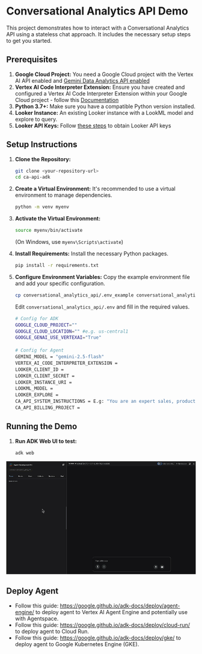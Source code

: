 # Conversational Analytics API Demo

This project demonstrates how to interact with a Conversational Analytics API using a stateless chat approach. It includes the necessary setup steps to get you started.

## Prerequisites

1.  **Google Cloud Project:** You need a Google Cloud project with the Vertex AI API enabled and [Gemini Data Analytics API enabled](https://cloud.google.com/gemini/docs/conversational-analytics-api/enable-the-api)
2.  **Vertex AI Code Interpreter Extension:** Ensure you have created and configured a Vertex AI Code Interpreter Extension within your Google Cloud project - follow this [Documentation](https://cloud.google.com/vertex-ai/generative-ai/docs/extensions/code-interpreter)
3.  **Python 3.7+:** Make sure you have a compatible Python version installed.
4.  **Looker Instance:** An existing Looker instance with a LookML model and explore to query.
5.  **Looker API Keys:** Follow [these steps](https://cloud.google.com/looker/docs/admin-panel-users-users#api_keys) to obtain Looker API keys

## Setup Instructions

1.  **Clone the Repository:**
    ```bash
    git clone <your-repository-url>
    cd ca-api-adk
    ```

2.  **Create a Virtual Environment:**
    It's recommended to use a virtual environment to manage dependencies.
    ```bash
    python -m venv myenv
    ```

3.  **Activate the Virtual Environment:**
    ```bash
    source myenv/bin/activate
    ```
    (On Windows, use `myenv\Scripts\activate`)

4.  **Install Requirements:**
    Install the necessary Python packages.
    ```bash
    pip install -r requirements.txt
    ```

5.  **Configure Environment Variables:**
    Copy the example environment file and add your specific configuration.
    ```bash
    cp conversational_analytics_api/.env_example conversational_analytics_api/.env
    ```
    Edit `conversational_analytics_api/.env` and fill in the required values.

    ```bash
    # Config for ADK
    GOOGLE_CLOUD_PROJECT=""
    GOOGLE_CLOUD_LOCATION="" #e.g. us-central1
    GOOGLE_GENAI_USE_VERTEXAI="True"

    # Config for Agent
    GEMINI_MODEL = "gemini-2.5-flash"
    VERTEX_AI_CODE_INTERPRETER_EXTENSION = 
    LOOKER_CLIENT_ID = 
    LOOKER_CLIENT_SECRET = 
    LOOKER_INSTANCE_URI = 
    LOOKML_MODEL = 
    LOOKER_EXPLORE = 
    CA_API_SYSTEM_INSTRUCTIONS = E.g: "You are an expert sales, product, and operations analyst for our e-commerce store. Your primary function is to answer questions by querying the 'Order Items' Explore. Always be concise and data-driven. Never generate a chart."
    CA_API_BILLING_PROJECT =
    ```


## Running the Demo

1.  **Run ADK Web UI to test:**
    ```bash
    adk web
    ```

![Running CA API with ADK](ca_api_adk_s.gif)

## Deploy Agent

- Follow this guide: https://google.github.io/adk-docs/deploy/agent-engine/ to deploy agent to Vertex AI Agent Engine and potentially use with Agentspace.
- Follow this guide: https://google.github.io/adk-docs/deploy/cloud-run/ to deploy agent to Cloud Run.
- Follow this guide: https://google.github.io/adk-docs/deploy/gke/ to deploy agent to Google Kubernetes Engine (GKE).